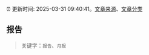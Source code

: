 :alarm_clock: 更新时间: 2025-03-31 09:40:41。[文章来源](/README.md)、[文章分类](/TAGS.md)

## 报告


> 关键字：`报告`、`月报`



